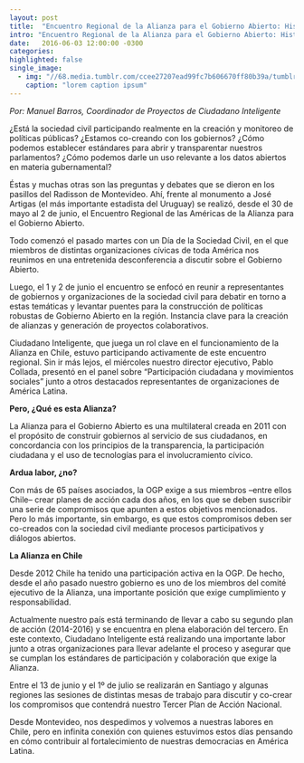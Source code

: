 ```yaml
---
layout: post
title:  "Encuentro Regional de la Alianza para el Gobierno Abierto: Historias que contar desde Montevideo"
intro: "Encuentro Regional de la Alianza para el Gobierno Abierto: Historias que contar desde Montevideo"
date:   2016-06-03 12:00:00 -0300
categories:
highlighted: false
single_image:
  - img: "//68.media.tumblr.com/ccee27207ead99fc7b606670ff80b39a/tumblr_inline_o879wqbazZ1r9usgg_500.jpg"
    caption: "lorem caption ipsum"
---
```

*Por: Manuel Barros, Coordinador de Proyectos de Ciudadano Inteligente*

¿Está la sociedad civil participando realmente en la creación y monitoreo de políticas públicas? ¿Estamos co-creando con los gobiernos? ¿Cómo podemos establecer estándares para abrir y transparentar nuestros parlamentos? ¿Cómo podemos darle un uso relevante a los datos abiertos en materia gubernamental?

Éstas y muchas otras son las preguntas y debates que se dieron en los pasillos del Radisson de Montevideo. Ahí, frente al monumento a José Artigas (el más importante estadista del Uruguay) se realizó, desde el 30 de mayo al 2 de junio, el Encuentro Regional de las Américas de la Alianza para el Gobierno Abierto.

Todo comenzó el pasado martes con un Día de la Sociedad Civil, en el que miembros de distintas organizaciones cívicas de toda América nos reunimos en una entretenida desconferencia a discutir sobre el Gobierno Abierto.

Luego, el 1 y 2 de junio el encuentro se enfocó en reunir a representantes de gobiernos y organizaciones de la sociedad civil para debatir en torno a estas temáticas y levantar puentes para la construcción de políticas robustas de Gobierno Abierto en la región. Instancia clave para la creación de alianzas y generación de proyectos colaborativos.

Ciudadano Inteligente, que juega un rol clave en el funcionamiento de la Alianza en Chile, estuvo participando activamente de este encuentro regional. Sin ir más lejos, el miércoles nuestro director ejecutivo, Pablo Collada, presentó en el panel sobre “Participación ciudadana y movimientos sociales” junto a otros destacados representantes de organizaciones de América Latina.

**Pero, ¿Qué es esta Alianza?**

La Alianza para el Gobierno Abierto es una multilateral creada en 2011 con el propósito de construir gobiernos al servicio de sus ciudadanos, en concordancia con los principios de la transparencia, la participación ciudadana y el uso de tecnologías para el involucramiento cívico.

**Ardua labor, ¿no?**

Con más de 65 países asociados, la OGP exige a sus miembros –entre ellos Chile– crear planes de acción cada dos años, en los que se deben suscribir una serie de compromisos que apunten a estos objetivos mencionados. Pero lo más importante, sin embargo, es que estos compromisos deben ser co-creados con la sociedad civil mediante procesos participativos y diálogos abiertos.

**La Alianza en Chile**

Desde 2012 Chile ha tenido una participación activa en la OGP. De hecho, desde el año pasado nuestro gobierno es uno de los miembros del comité ejecutivo de la Alianza, una importante posición que exige cumplimiento y responsabilidad.

Actualmente nuestro país está terminando de llevar a cabo su segundo plan de acción (2014-2016) y se encuentra en plena elaboración del tercero. En este contexto, Ciudadano Inteligente está realizando una importante labor junto a otras organizaciones para llevar adelante el proceso y asegurar que se cumplan los estándares de participación y colaboración que exige la Alianza.

Entre el 13 de junio y el 1º de julio se realizarán en Santiago y algunas regiones las sesiones de distintas mesas de trabajo para discutir y co-crear los compromisos que contendrá nuestro Tercer Plan de Acción Nacional.

Desde Montevideo, nos despedimos y volvemos a nuestras labores en Chile, pero en infinita conexión con quienes estuvimos estos días pensando en cómo contribuir al fortalecimiento de nuestras democracias en América Latina.
